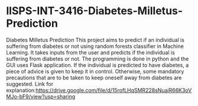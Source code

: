 # llSPS-INT-3416-Diabetes-Milletus-Prediction
Diabetes Milletus Prediction
This project aims to predict if an individual is suffering from diabetes or not using random forests classifier in Machine Learning.
It takes inputs from the user and predicts if the individual is suffering from diabetes or not. 
The programming is done in python and the GUI uses Flask application.
If the individual is predicted to have diabetes, a piece of advice is given to keep it in control. Otherwise, some mandatory precautions that are to be taken to keep oneself away from diabetes are suggested. 
Link for explanation:https://drive.google.com/file/d/15rofLHqSMR228sNuaiR66K3oVMJo-bF9/view?usp=sharing
